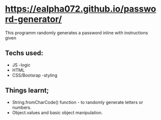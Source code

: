 #  https://ealpha072.github.io/password-generator/
This programm randomly generates a password inline with instructions given

## Techs used:
  * JS -logic
  * HTML 
  * CSS/Bootsrap -styling
  
## Things learnt;
  * String.fromCharCode() function - to randomly generate letters or numbers.
  * Object.values and basic object manipulation.
